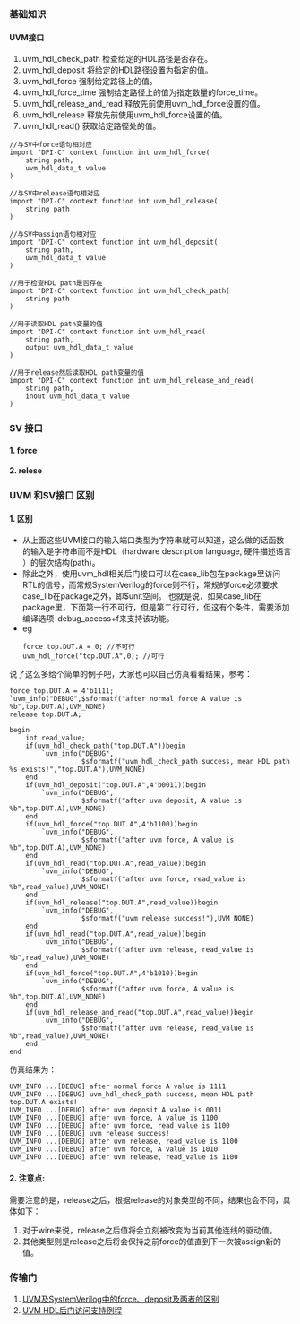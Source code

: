 ### 基础知识
#### UVM接口
1. uvm_hdl_check_path 检查给定的HDL路径是否存在。
2. uvm_hdl_deposit 将给定的HDL路径设置为指定的值。
3. uvm_hdl_force 强制给定路径上的值。
4. uvm_hdl_force_time 强制给定路径上的值为指定数量的force_time。
5. uvm_hdl_release_and_read 释放先前使用uvm_hdl_force设置的值。
6. uvm_hdl_release 释放先前使用uvm_hdl_force设置的值。
7. uvm_hdl_read() 获取给定路径处的值。
~~~
//与SV中force语句相对应
import "DPI-C" context function int uvm_hdl_force(
    string path,
    uvm_hdl_data_t value
)

//与SV中release语句相对应   
import "DPI-C" context function int uvm_hdl_release(
    string path
)

//与SV中assign语句相对应   
import "DPI-C" context function int uvm_hdl_deposit(
    string path,
    uvm_hdl_data_t value
)

//用于检查HDL path是否存在
import "DPI-C" context function int uvm_hdl_check_path(
    string path
)

//用于读取HDL path变量的值
import "DPI-C" context function int uvm_hdl_read(
    string path,
    output uvm_hdl_data_t value
)

//用于release然后读取HDL path变量的值    
import "DPI-C" context function int uvm_hdl_release_and_read(
    string path,
    inout uvm_hdl_data_t value
)
~~~
### SV 接口
#### 1. force
#### 2. relese


### UVM 和SV接口 区别
#### 1. 区别
- 从上面这些UVM接口的输入端口类型为字符串就可以知道，这么做的话函数的输入是字符串而不是HDL（hardware description language, 硬件描述语言 ）的层次结构(path)。
- 除此之外，使用uvm_hdl相关后门接口可以在case_lib包在package里访问RTL的信号，而常规SystemVerilog的force则不行，常规的force必须要求case_lib在package之外，即$unit空间。 也就是说，如果case_lib在package里，下面第一行不可行，但是第二行可行，但这有个条件，需要添加编译选项-debug_access+f来支持该功能。
- eg
  ~~~
  force top.DUT.A = 0; //不可行
  uvm_hdl_force("top.DUT.A",0); //可行
  ~~~
说了这么多给个简单的例子吧，大家也可以自己仿真看看结果，参考：
~~~
force top.DUT.A = 4'b1111;
`uvm_info("DEBUG",$sformatf("after normal force A value is %b",top.DUT.A),UVM_NONE)
release top.DUT.A;

begin
    int read_value;
    if(uvm_hdl_check_path("top.DUT.A"))begin
        `uvm_info("DEBUG",
                  $sformatf("uvm_hdl_check_path success, mean HDL path %s exists!","top.DUT.A"),UVM_NONE)
    end
    if(uvm_hdl_deposit("top.DUT.A",4'b0011))begin
        `uvm_info("DEBUG",
                  $sformatf("after uvm deposit, A value is %b",top.DUT.A),UVM_NONE)
    end
    if(uvm_hdl_force("top.DUT.A",4'b1100))begin
        `uvm_info("DEBUG",
                  $sformatf("after uvm force, A value is %b",top.DUT.A),UVM_NONE)
    end   
    if(uvm_hdl_read("top.DUT.A",read_value))begin
        `uvm_info("DEBUG",
                  $sformatf("after uvm force, read_value is %b",read_value),UVM_NONE)
    end  
    if(uvm_hdl_release("top.DUT.A",read_value))begin
        `uvm_info("DEBUG",
                  $sformatf("uvm release success!"),UVM_NONE)
    end
    if(uvm_hdl_read("top.DUT.A",read_value))begin
        `uvm_info("DEBUG",
                  $sformatf("after uvm release, read_value is %b",read_value),UVM_NONE)
    end  
    if(uvm_hdl_force("top.DUT.A",4'b1010))begin
        `uvm_info("DEBUG",
                  $sformatf("after uvm force, A value is %b",top.DUT.A),UVM_NONE)
    end  
    if(uvm_hdl_release_and_read("top.DUT.A",read_value))begin
        `uvm_info("DEBUG",
                  $sformatf("after uvm release, read_value is %b",read_value),UVM_NONE)
    end     
end
~~~
仿真结果为：
~~~
UVM_INFO ...[DEBUG] after normal force A value is 1111
UVM_INFO ...[DEBUG] uvm_hdl_check_path success, mean HDL path top.DUT.A exists!
UVM_INFO ...[DEBUG] after uvm deposit A value is 0011
UVM_INFO ...[DEBUG] after uvm force, A value is 1100
UVM_INFO ...[DEBUG] after uvm force, read_value is 1100
UVM_INFO ...[DEBUG] uvm release success!
UVM_INFO ...[DEBUG] after uvm release, read_value is 1100
UVM_INFO ...[DEBUG] after uvm force, A value is 1010
UVM_INFO ...[DEBUG] after uvm release, read_value is 1100
~~~
#### 2. 注意点:
需要注意的是，release之后，根据release的对象类型的不同，结果也会不同，具体如下：
1. 对于wire来说，release之后值将会立刻被改变为当前其他连线的驱动值。
2. 其他类型则是release之后将会保持之前force的值直到下一次被assign新的值。

### 传输门
1. [UVM及SystemVerilog中的force、deposit及两者的区别](https://zhuanlan.zhihu.com/p/621413134)
2. [UVM HDL后门访问支持例程](https://blog.csdn.net/Michael177/article/details/123413738)

